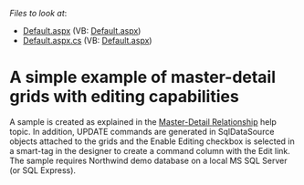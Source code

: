 <!-- default file list -->
*Files to look at*:

* [Default.aspx](./CS/Default.aspx) (VB: [Default.aspx](./VB/Default.aspx))
* [Default.aspx.cs](./CS/Default.aspx.cs) (VB: [Default.aspx](./VB/Default.aspx))
<!-- default file list end -->
# A simple example of master-detail grids with editing capabilities


<p>A sample is created as explained in the <a href="http://documentation.devexpress.com/#AspNet/CustomDocument3772">Master-Detail Relationship</a> help topic. In addition, UPDATE commands are generated in SqlDataSource objects attached to the grids and the Enable Editing checkbox is selected in a smart-tag in the designer to create a command column with the Edit link. The sample requires Northwind demo database on a local MS SQL Server (or SQL Express).</p>

<br/>


